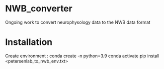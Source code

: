 # NWB_converter

Ongoing work to convert neurophysology data to the NWB data format

# Installation

Create environment :
conda create -n <env> python=3.9
conda activate <env>
pip install <petersenlab_to_nwb_env.txt>
